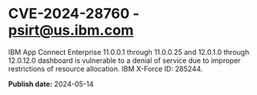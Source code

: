 # CVE-2024-28760 - psirt@us.ibm.com

IBM App Connect Enterprise 11.0.0.1 through 11.0.0.25 and 12.0.1.0 through 12.0.12.0 dashboard is vulnerable to a denial of service due to improper restrictions of resource allocation.  IBM X-Force ID:  285244.

**Publish date:** 2024-05-14
